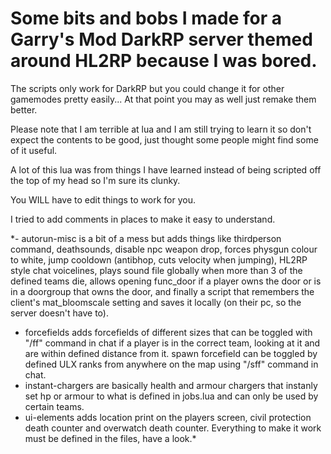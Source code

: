 # Some bits and bobs I made for a Garry's Mod DarkRP server themed around HL2RP because I was bored.

The scripts only work for DarkRP but you could change it for other gamemodes pretty easily... At that point you may as well just remake them better.

Please note that I am terrible at lua and I am still trying to learn it so don't expect the contents to be good, just thought some people might find some of it useful.

A lot of this lua was from things I have learned instead of being scripted off the top of my head so I'm sure its clunky.

You WILL have to edit things to work for you.

I tried to add comments in places to make it easy to understand.


*- autorun-misc is a bit of a mess but adds things like thirdperson command, deathsounds, disable npc weapon drop, forces physgun colour to white, jump cooldown (antibhop, cuts velocity when jumping), HL2RP style chat voicelines, plays sound file globally when more than 3 of the defined teams die, allows opening func_door if a player owns the door or is in a doorgroup that owns the door, and finally a script that remembers the client's mat_bloomscale setting and saves it locally (on their pc, so the server doesn't have to).
- forcefields adds forcefields of different sizes that can be toggled with "/ff" command in chat if a player is in the correct team, looking at it and are within defined distance from it.
    spawn forcefield can be toggled by defined ULX ranks from anywhere on the map using "/sff" command in chat.
- instant-chargers are basically health and armour chargers that instanly set hp or armour to what is defined in jobs.lua and can only be used by certain teams.
- ui-elements adds location print on the players screen, civil protection death counter and overwatch death counter. Everything to make it work must be defined in the files, have a look.*
